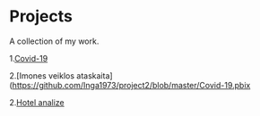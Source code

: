 # Projects
A collection of my work.

1.[Covid-19](https://github.com/Inga1973/project2/blob/master/Covid-19.pbix)

2.[Imones veiklos ataskaita](https://github.com/Inga1973/project2/blob/master/Covid-19.pbix

2.[Hotel analize](https://github.com/Inga1973/Projects/blob/main/hotel%20analize.ipynb)
